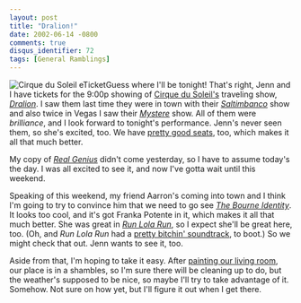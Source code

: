 ```yaml
---
layout: post
title: "Dralion!"
date: 2002-06-14 -0800
comments: true
disqus_identifier: 72
tags: [General Ramblings]
---
```

![Cirque du Soleil
eTicket](https://hyqi8g.blu.livefilestore.com/y2p5JvW52R2VJ4wMhUMI_Bm8zAcfO7CfJibPEGN2b3EDcTwZsgysJr2sGFWPC6rngtolEWFci8yK1EonBmOHrfjzDxyQDMZrG_ruGkoIMrN6XA/20020614cirqueseatsty4.gif?psid=1)Guess
where I'll be tonight! That's right, Jenn and I have tickets for the
9:00p showing of [Cirque du Soleil's](http://www.cirquedusoleil.com/)
traveling show,
*[Dralion](http://www.cirquedusoleil.com/CirqueDuSoleil/en/shows/touring/dralion)*.
I saw them last time they were in town with their
*[Saltimbanco](http://www.cirquedusoleil.com/CirqueDuSoleil/en/shows/touring/saltimbanco)*
show and also twice in Vegas I saw their
*[Mystere](http://www.cirquedusoleil.com/CirqueDuSoleil/en/shows/resident/mystere)*
show. All of them were *brilliance*, and I look forward to tonight's
performance. Jenn's never seen them, so she's excited, too. We have
[pretty good
seats](https://hyqi8g.blu.livefilestore.com/y2pxm6D1TV9YLk3QE0NY5Wg-pU0kjLlHgy-6D84_oN7dfCXgVkadLAN3vAXPbhTT-SQgAqDEh5u6C4h5m-Ez8QsgAZRLCMKzUjytqM346wyPSQ/20020614eticketug1.gif?psid=1),
too, which makes it all that much better.
 
 My copy of *[Real
Genius](http://www.amazon.com/exec/obidos/ASIN/B000065U1Q/mhsvortex)*
didn't come yesterday, so I have to assume today's the day. I was all
excited to see it, and now I've gotta wait until this weekend.
 
 Speaking of this weekend, my friend Aarron's coming into town and I
think I'm going to try to convince him that we need to go see *[The
Bourne Identity](http://www.thebourneidentity.com/)*. It looks too cool,
and it's got Franka Potente in it, which makes it all that much better.
She was great in *[Run Lola
Run](http://www.amazon.com/exec/obidos/ASIN/B000021Y77/mhsvortex)*, so I
expect she'll be great here, too. (Oh, and *Run Lola Run* had a [pretty
bitchin'
soundtrack](http://www.amazon.com/exec/obidos/ASIN/B00000JG17/mhsvortex),
to boot.) So we might check that out. Jenn wants to see it, too.
 
 Aside from that, I'm hoping to take it easy. After [painting our living
room](/archive/2002/06/03/double-wide-shine-on-the-boothills-of-your-prime.aspx),
our place is in a shambles, so I'm sure there will be cleaning up to do,
but the weather's supposed to be nice, so maybe I'll try to take
advantage of it. Somehow. Not sure on how yet, but I'll figure it out
when I get there.
